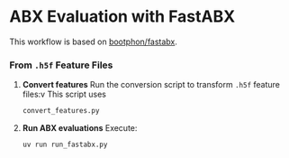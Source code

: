 # ABX Evaluation with FastABX

This workflow is based on [bootphon/fastabx](https://github.com/bootphon/fastabx).

### From `.h5f` Feature Files

1. **Convert features**
   Run the conversion script to transform `.h5f` feature files:v
   This script uses

   ```bash
   convert_features.py
   ```
   
3. **Run ABX evaluations**
   Execute:

   ```bash
   uv run run_fastabx.py
   ```

   



